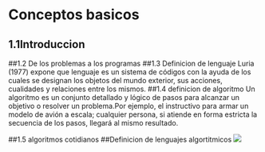 # Conceptos basicos 
## 1.1Introduccion


##1.2 De los problemas a los programas
##1.3 Definicion de lenguaje
Luria (1977) expone que lenguaje es un sistema de códigos con la ayuda de los cuales se
designan los objetos del mundo exterior, sus acciones, cualidades y relaciones entre los
mismos. 
##1.4 definicion de algoritmo
Un algoritmo es un conjunto detallado y lógico de pasos para alcanzar un objetivo o
resolver un problema.Por ejemplo, el instructivo para armar un modelo de avión a escala;
cualquier persona, si atiende en forma estricta la secuencia de los pasos, llegará al
mismo resultado.

##1.5 algoritmos cotidianos
##Definicion de lenguajes algortitmicos
![](https://2.bp.blogspot.com/-xOUfufs3tBs/WKBylqrKSBI/AAAAAAAAA5c/cG7osJm_DG4fAmgE0g6XePSgnJqAmc_qACLcB/s1600/article-2168112-13E710FE000005DC-265_964x678.jpg)
